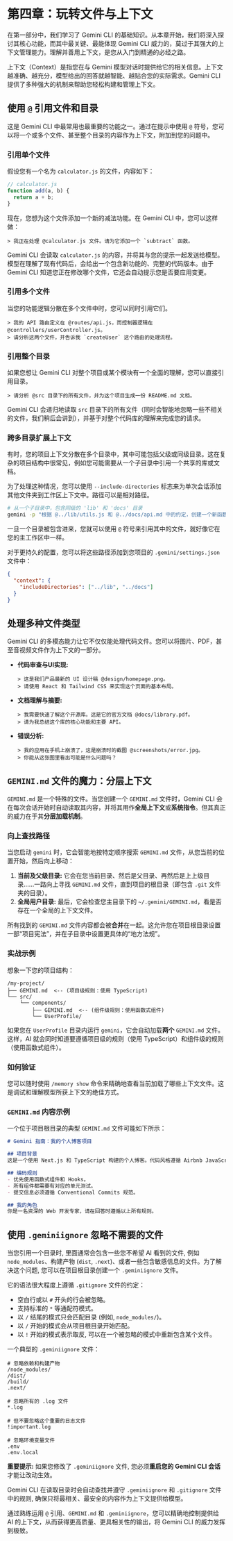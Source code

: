 # 第四章：玩转文件与上下文

在第一部分中，我们学习了 Gemini CLI 的基础知识。从本章开始，我们将深入探讨其核心功能，而其中最关键、最能体现 Gemini CLI 威力的，莫过于其强大的上下文管理能力。理解并善用上下文，是您从入门到精通的必经之路。

上下文（Context）是指您在与 Gemini 模型对话时提供给它的相关信息。上下文越准确、越充分，模型给出的回答就越智能、越贴合您的实际需求。Gemini CLI 提供了多种强大的机制来帮助您轻松构建和管理上下文。

## 使用 `@` 引用文件和目录

这是 Gemini CLI 中最常用也最重要的功能之一。通过在提示中使用 `@` 符号，您可以将一个或多个文件、甚至整个目录的内容作为上下文，附加到您的问题中。

### 引用单个文件

假设您有一个名为 `calculator.js` 的文件，内容如下：
```javascript
// calculator.js
function add(a, b) {
  return a + b;
}
```
现在，您想为这个文件添加一个新的减法功能。在 Gemini CLI 中，您可以这样做：

```
> 我正在处理 @calculator.js 文件。请为它添加一个 `subtract` 函数。
```

Gemini CLI 会读取 `calculator.js` 的内容，并将其与您的提示一起发送给模型。模型在理解了现有代码后，会给出一个包含新功能的、完整的代码版本。由于 Gemini CLI 知道您正在修改哪个文件，它还会自动提示您是否要应用变更。

### 引用多个文件

当您的功能逻辑分散在多个文件中时，您可以同时引用它们。

```
> 我的 API 路由定义在 @routes/api.js，而控制器逻辑在 @controllers/userController.js。
> 请分析这两个文件，并告诉我 `createUser` 这个路由的处理流程。
```

### 引用整个目录

如果您想让 Gemini CLI 对整个项目或某个模块有一个全面的理解，您可以直接引用目录。

```
> 请分析 @src 目录下的所有文件，并为这个项目生成一份 README.md 文档。
```

Gemini CLI 会递归地读取 `src` 目录下的所有文件（同时会智能地忽略一些不相关的文件，我们稍后会讲到），并基于对整个代码库的理解来完成您的请求。

### 跨多目录扩展上下文
有时，您的项目上下文分散在多个目录中，其中可能包括父级或同级目录。这在复杂的项目结构中很常见，例如您可能需要从一个子目录中引用一个共享的库或文档。

为了处理这种情况，您可以使用 `--include-directories` 标志来为单次会话添加其他文件夹到工作区上下文中。路径可以是相对路径。

```bash
# 从一个子目录中，包含同级的 'lib' 和 'docs' 目录
gemini -p "根据 @../lib/utils.js 和 @../docs/api.md 中的约定，创建一个新函数。" --include-directories ../lib,../docs
```

一旦一个目录被包含进来，您就可以使用 `@` 符号来引用其中的文件，就好像它在您的主工作区中一样。

对于更持久的配置，您可以将这些路径添加到您项目的 `.gemini/settings.json` 文件中：
```json
{
  "context": {
    "includeDirectories": ["../lib", "../docs"]
  }
}
```

## 处理多种文件类型

Gemini CLI 的多模态能力让它不仅仅能处理代码文件。您可以将图片、PDF，甚至音视频文件作为上下文的一部分。

*   **代码审查与UI实现:**
    ```
    > 这是我们产品最新的 UI 设计稿 @design/homepage.png。
    > 请使用 React 和 Tailwind CSS 来实现这个页面的基本布局。
    ```
*   **文档理解与摘要:**
    ```
    > 我需要快速了解这个开源库。这是它的官方文档 @docs/library.pdf。
    > 请为我总结这个库的核心功能和主要 API。
    ```
*   **错误分析:**
    ```
    > 我的应用在手机上崩溃了，这是崩溃时的截图 @screenshots/error.jpg。
    > 你能从这张图里看出可能是什么问题吗？
    ```

## `GEMINI.md` 文件的魔力：分层上下文

`GEMINI.md` 是一个特殊的文件。当您创建一个 `GEMINI.md` 文件时，Gemini CLI 会在每次会话开始时自动读取其内容，并将其用作**全局上下文**或**系统指令**。但其真正的威力在于其**分层加载机制**。

### 向上查找路径
当您启动 `gemini` 时，它会智能地按特定顺序搜索 `GEMINI.md` 文件，从您当前的位置开始，然后向上移动：

1.  **当前及父级目录:** 它会在您当前目录、然后是父目录、再然后是上上级目录……一路向上寻找 `GEMINI.md` 文件，直到项目的根目录（即包含 `.git` 文件夹的目录）。
2.  **全局用户目录:** 最后，它会检查您主目录下的 `~/.gemini/GEMINI.md`，看是否存在一个全局的上下文文件。

所有找到的 `GEMINI.md` 文件内容都会被**合并**在一起。这允许您在项目根目录设置一部“项目宪法”，并在子目录中设置更具体的“地方法规”。

### 实战示例
想象一下您的项目结构：
```
/my-project/
├── GEMINI.md  <-- (项目级规则：使用 TypeScript)
└── src/
    └── components/
        ├── GEMINI.md  <-- (组件级规则：使用函数式组件)
        └── UserProfile/
```
如果您在 `UserProfile` 目录内运行 `gemini`，它会自动加载**两个** `GEMINI.md` 文件。这样，AI 就会同时知道要遵循项目级的规则（使用 TypeScript）和组件级的规则（使用函数式组件）。

### 如何验证
您可以随时使用 `/memory show` 命令来精确地查看当前加载了哪些上下文文件。这是调试和理解模型所获上下文的绝佳方式。

### `GEMINI.md` 内容示例
一个位于项目根目录的典型 `GEMINI.md` 文件可能如下所示：
```markdown
# Gemini 指南：我的个人博客项目

## 项目背景
这是一个使用 Next.js 和 TypeScript 构建的个人博客。代码风格遵循 Airbnb JavaScript Style Guide。

## 编码规则
- 优先使用函数式组件和 Hooks。
- 所有组件都需要有对应的单元测试。
- 提交信息必须遵循 Conventional Commits 规范。

## 我的角色
你是一名资深的 Web 开发专家，请在回答时遵循以上所有规则。
```

## 使用 `.geminiignore` 忽略不需要的文件

当您引用一个目录时, 里面通常会包含一些您不希望 AI 看到的文件, 例如 `node_modules`、构建产物 (`dist`, `.next`)、或者一些包含敏感信息的文件。为了解决这个问题, 您可以在项目根目录创建一个 `.geminiignore` 文件。

它的语法很大程度上遵循 `.gitignore` 文件的约定：
- 空白行或以 `#` 开头的行会被忽略。
- 支持标准的 `*` 等通配符模式。
- 以 `/` 结尾的模式只会匹配目录 (例如, `node_modules/`)。
- 以 `/` 开始的模式会从项目根目录开始匹配。
- 以 `!` 开始的模式表示取反, 可以在一个被忽略的模式中重新包含某个文件。

一个典型的 `.geminiignore` 文件：
```
# 忽略依赖和构建产物
/node_modules/
/dist/
/build/
.next/

# 忽略所有的 .log 文件
*.log

# 但不要忽略这个重要的日志文件
!important.log

# 忽略环境变量文件
.env
.env.local
```

**重要提示:** 如果您修改了 `.geminiignore` 文件, 您必须**重启您的 Gemini CLI 会话**才能让改动生效。

Gemini CLI 在读取目录时会自动查找并遵守 `.geminiignore` 和 `.gitignore` 文件中的规则, 确保只将最相关、最安全的内容作为上下文提供给模型。

通过熟练运用 `@` 引用、`GEMINI.md` 和 `.geminiignore`，您可以精确地控制提供给 AI 的上下文，从而获得更高质量、更具相关性的输出，将 Gemini CLI 的威力发挥到极致。
